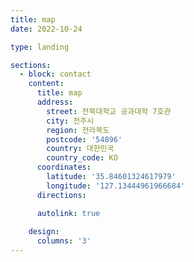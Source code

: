 ```yaml
---
title: map
date: 2022-10-24

type: landing

sections:
  - block: contact
    content:
      title: map
      address:
        street: 전북대학교 공과대학 7호관 
        city: 전주시
        region: 전라북도
        postcode: '54896'
        country: 대한민국
        country_code: KO
      coordinates:
        latitude: '35.84601324617979'
        longitude: '127.13444961966684'
      directions: 

      autolink: true
    
    design:
      columns: '3'
---
```

